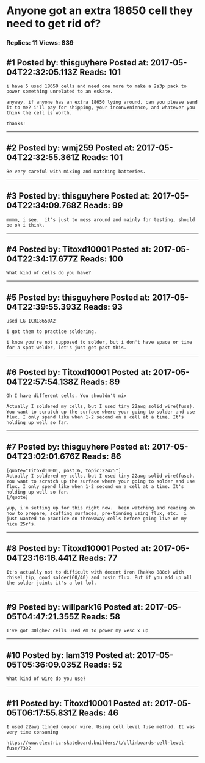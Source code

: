 # Anyone got an extra 18650 cell they need to get rid of?

### Replies: 11 Views: 839

## \#1 Posted by: thisguyhere Posted at: 2017-05-04T22:32:05.113Z Reads: 101

```
i have 5 used 18650 cells and need one more to make a 2s3p pack to power something unrelated to an eskate.

anyway, if anyone has an extra 18650 lying around, can you please send it to me? i'll pay for shipping, your inconvenience, and whatever you think the cell is worth.

thanks!
```

---
## \#2 Posted by: wmj259 Posted at: 2017-05-04T22:32:55.361Z Reads: 101

```
Be very careful with mixing and matching batteries.
```

---
## \#3 Posted by: thisguyhere Posted at: 2017-05-04T22:34:09.768Z Reads: 99

```
mmmm, i see.  it's just to mess around and mainly for testing, should be ok i think.
```

---
## \#4 Posted by: Titoxd10001 Posted at: 2017-05-04T22:34:17.677Z Reads: 100

```
What kind of cells do you have?
```

---
## \#5 Posted by: thisguyhere Posted at: 2017-05-04T22:39:55.393Z Reads: 93

```
used LG ICR18650A2

i got them to practice soldering.

i know you're not supposed to solder, but i don't have space or time for a spot welder, let's just get past this.
```

---
## \#6 Posted by: Titoxd10001 Posted at: 2017-05-04T22:57:54.138Z Reads: 89

```
Oh I have different cells. You shouldn't mix

Actually I soldered my cells, but I used tiny 22awg solid wire(fuse). You want to scratch up the surface where your going to solder and use flux. I only spend like when 1-2 second on a cell at a time. It's holding up well so far.
```

---
## \#7 Posted by: thisguyhere Posted at: 2017-05-04T23:02:01.676Z Reads: 86

```
[quote="Titoxd10001, post:6, topic:22425"]
Actually I soldered my cells, but I used tiny 22awg solid wire(fuse). You want to scratch up the surface where your going to solder and use flux. I only spend like when 1-2 second on a cell at a time. It's holding up well so far.
[/quote]

yup, i'm setting up for this right now.  been watching and reading on how to prepare, scuffing surfaces, pre-tinning using flux, etc.  i just wanted to practice on throwaway cells before going live on my nice 25r's.
```

---
## \#8 Posted by: Titoxd10001 Posted at: 2017-05-04T23:16:16.441Z Reads: 77

```
It's actually not to difficult with decent iron (hakko 888d) with chisel tip, good solder(60/40) and rosin flux. But if you add up all the solder joints it's a lot lol.
```

---
## \#9 Posted by: willpark16 Posted at: 2017-05-05T04:47:21.355Z Reads: 58

```
I've got 30lghe2 cells used em to power my vesc x up
```

---
## \#10 Posted by: Iam319 Posted at: 2017-05-05T05:36:09.035Z Reads: 52

```
What kind of wire do you use?
```

---
## \#11 Posted by: Titoxd10001 Posted at: 2017-05-05T06:17:55.831Z Reads: 46

```
I used 22awg tinned copper wire. Using cell level fuse method. It was very time consuming 

https://www.electric-skateboard.builders/t/ollinboards-cell-level-fuse/7392
```

---
